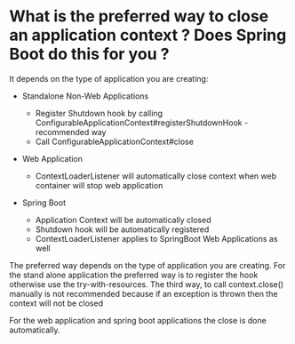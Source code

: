 # What is the preferred way to close an application context ? Does Spring Boot do this for you ?
It depends on the type of application you are creating:

- Standalone Non-Web Applications
    - Register Shutdown hook by calling ConfigurableApplicationContext#registerShutdownHook - recommended way
    - Call ConfigurableApplicationContext#close
    
    
- Web Application
    - ContextLoaderListener will automatically close context when web container will stop web application
    

- Spring Boot
    - Application Context will be automatically closed
    - Shutdown hook will be automatically registered
    - ContextLoaderListener applies to SpringBoot Web Applications as well
  
The preferred way depends on the type of application you are creating. For the stand alone application the preferred way
is to register the hook otherwise use the try-with-resources. The third way, to call context.close() manually is not 
recommended because if an exception is thrown then the context will not be closed

For the web application and spring boot applications the close is done automatically.

